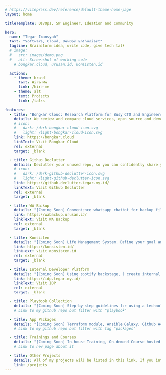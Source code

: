 ```yaml
---
# https://vitepress.dev/reference/default-theme-home-page
layout: home

titleTemplate: DevOps, SW Engineer, Ideation and Community  

hero:
  name: "Tegar Imansyah"
  text: "Software, Cloud, DevOps Enthusiast"
  tagline: Brainstorm idea, write code, give tech talk 
  # image:
  #   src: images/demo.png
  #   alt: Screenshot of working code
    # bongkar.cloud, urusan.id, konsisten.id

  actions:
    - theme: brand
      text: Hire Me
      link: /hire-me
    - theme: alt
      text: Projects
      link: /talks

features:
  - title: "Bongkar Cloud: Research Platform for Busy CTO and Engineers"
    details: We review and compare cloud services, open source and devops tools for real use case, so you don't have to
    # icon:
    #   dark: /dark-bongkar-cloud-icon.svg
    #   light: /light-bongkar-cloud-icon.svg
    link: https://bongkar.cloud
    linkText: Visit Bongkar Cloud
    rel: external
    target: _blank

  - title: Github Declutter
    details: Declutter your unused repo, so you can confidently share your GitHub profile
    # icon:
    #   dark: /dark-github-declutter-icon.svg
    #   light: /light-github-declutter-icon.svg
    link: https://github-declutter.tegar.my.id/
    linkText: Visit Github Declutter
    rel: external
    target: _blank

  - title: WA Backup
    details: "[Coming Soon] Convenience whatsapp chatbot for backup file, image, and chat to google drive. Simply forward it to us (or your own number)"
    link: https://wabackup.urusan.id/
    linkText: Visit WA Backup
    rel: external
    target: _blank

  - title: Konsisten
    details: "[Coming Soon] Life Management System. Define your goal and track your daily activities whether it's align with it or not"
    link: https://konsisten.id/
    linkText: Visit Konsisten.id
    rel: external
    target: _blank

  - title: Internal Developer Platform
    details: "[Coming Soon] Using spotify backstage, I create internal developer platform for my own github repository"
    link: https://idp.tegar.my.id/
    linkText: Visit IDP
    rel: external
    target: _blank

  - title: Playbook Collection
    details: "[Coming Soon] Step-by-step guidelines for using a technology such as Vitepress, Ghost, Pocketbase, Docker Swarm and Knative (Kubernetes)"
    # Link to my github repo but filter with "playbook"

  - title: App Packages
    details: "[Coming Soon] Terraform module, Ansible Galaxy, Github Action, javascript package (npm), Python package (pypi) and other"  
    # Link to my github repo but filter with tag "packages"

  - title: Trainings and Courses
    details: "[Coming Soon] In-house Training, On-demand Course hosted in Udemy, Online Class via Zoom and Community Tech Talks. Talk about DevOps, Cloud Services, Software Development and Softskills"
    # Link to new page about it

  - title: Other Projects
    details: All of my projects will be listed in this link. If you interested built something with me, then I more then welcome to discuss about it
    link: /projects
---
```


